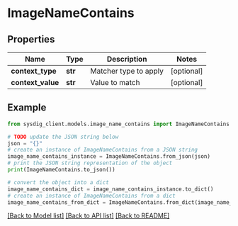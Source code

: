 # ImageNameContains


## Properties

Name | Type | Description | Notes
------------ | ------------- | ------------- | -------------
**context_type** | **str** | Matcher type to apply | [optional] 
**context_value** | **str** | Value to match | [optional] 

## Example

```python
from sysdig_client.models.image_name_contains import ImageNameContains

# TODO update the JSON string below
json = "{}"
# create an instance of ImageNameContains from a JSON string
image_name_contains_instance = ImageNameContains.from_json(json)
# print the JSON string representation of the object
print(ImageNameContains.to_json())

# convert the object into a dict
image_name_contains_dict = image_name_contains_instance.to_dict()
# create an instance of ImageNameContains from a dict
image_name_contains_from_dict = ImageNameContains.from_dict(image_name_contains_dict)
```
[[Back to Model list]](../README.md#documentation-for-models) [[Back to API list]](../README.md#documentation-for-api-endpoints) [[Back to README]](../README.md)


